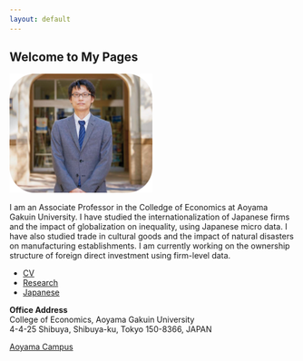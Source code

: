 ```yaml
---
layout: default
---
```



## Welcome to My Pages

<img src="2021.png" width="50%"> 

I am an Associate Professor in the Colledge of Economics at Aoyama Gakuin University. I have studied the internationalization of Japanese firms and the impact of globalization on inequality, using Japanese micro data. I have also studied trade in cultural goods and the impact of natural disasters on manufacturing establishments. I am currently working on the ownership structure of foreign direct investment using firm-level data.


*   [CV](/cv.md)
*   [Research](/research.md)
*   [Japanese](/japanese.md)



**Office Address**   
College of Economics, Aoyama Gakuin University  
4-4-25 Shibuya, Shibuya-ku, Tokyo 150-8366, JAPAN  

[Aoyama Campus](https://www.aoyama.ac.jp/en/outline/map_directions.html)  
